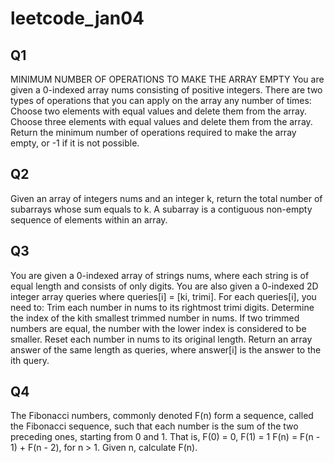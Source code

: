 # leetcode_jan04
## Q1
MINIMUM NUMBER OF OPERATIONS TO MAKE THE ARRAY EMPTY
You are given a 0-indexed array nums consisting of positive integers.
There are two types of operations that you can apply on the array any number of times:
Choose two elements with equal values and delete them from the array.
Choose three elements with equal values and delete them from the array.
Return the minimum number of operations required to make the array empty, or -1 if it is not possible.
## Q2
Given an array of integers nums and an integer k, return the total number of subarrays whose sum equals to k.
A subarray is a contiguous non-empty sequence of elements within an array.
## Q3
You are given a 0-indexed array of strings nums, where each string is of equal length and consists of only digits.
You are also given a 0-indexed 2D integer array queries where queries[i] = [ki, trimi]. For each queries[i], you need to:
Trim each number in nums to its rightmost trimi digits.
Determine the index of the kith smallest trimmed number in nums. If two trimmed numbers are equal, the number with the lower index is considered to be smaller.
Reset each number in nums to its original length.
Return an array answer of the same length as queries, where answer[i] is the answer to the ith query.
## Q4
The Fibonacci numbers, commonly denoted F(n) form a sequence, called the Fibonacci sequence, such that each number is the sum of the two preceding ones, starting from 0 and 1. That is,
F(0) = 0, F(1) = 1
F(n) = F(n - 1) + F(n - 2), for n > 1.
Given n, calculate F(n).
